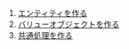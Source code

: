 1. [エンティティを作る](https://github.com/l-freeze/learning-topics-php/tree/learn/001-what-is-entity)
2. [バリューオブジェクトを作る](https://github.com/l-freeze/learning-topics-php/tree/learn/002-what-is-valueobject)
3. [共通処理を作る](https://github.com/l-freeze/learning-topics-php/tree/learn/extra001-shared-module)
